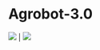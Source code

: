 # Agrobot-3.0


![](https://github.com/CaioslppUO/Agrobot-3.0/blob/main/img/uv.gif) | ![](https://github.com/CaioslppUO/Agrobot-3.0/blob/main/img/agrobot.gif)
